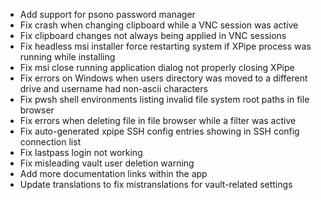 - Add support for psono password manager
- Fix crash when changing clipboard while a VNC session was active
- Fix clipboard changes not always being applied in VNC sessions
- Fix headless msi installer force restarting system if XPipe process was running while installing
- Fix msi close running application dialog not properly closing XPipe
- Fix errors on Windows when users directory was moved to a different drive and username had non-ascii characters
- Fix pwsh shell environments listing invalid file system root paths in file browser
- Fix errors when deleting file in file browser while a filter was active
- Fix auto-generated xpipe SSH config entries showing in SSH config connection list
- Fix lastpass login not working
- Fix misleading vault user deletion warning
- Add more documentation links within the app
- Update translations to fix mistranslations for vault-related settings
